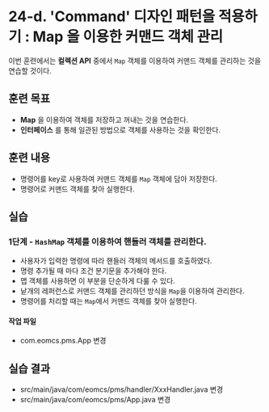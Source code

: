 # 24-d. 'Command' 디자인 패턴을 적용하기 : Map 을 이용한 커맨드 객체 관리


이번 훈련에서는 **컬렉션 API** 중에서 `Map` 객체를 이용하여 
커맨드 객체를 관리하는 것을 연습할 것이다.

## 훈련 목표

- **Map** 을 이용하여 객체를 저장하고 꺼내는 것을 연습한다.
- **인터페이스** 를 통해 일관된 방법으로 객체를 사용하는 것을 확인한다.


## 훈련 내용

- 명령어를 key로 사용하여 커맨드 객체를 `Map` 객체에 담아 저장한다.
- 명령어로 커맨드 객체를 찾아 실행한다. 


## 실습

### 1단계 - `HashMap` 객체를 이용하여 핸들러 객체를 관리한다. 

- 사용자가 입력한 명령에 따라 핸들러 객체의 메서드를 호출하였다.
- 명령 추가될 때 마다 조건 분기문을 추가해야 한다.
- 맵 객체를 사용하면 이 부분을 단순하게 다룰 수 있다.
- 낱개의 레퍼런스로 커맨드 객체를 관리하던 방식을 `Map`을 이용하여 관리한다.
- 명령어를 처리할 때는 `Map`에서 커맨드 객체를 찾아 실행한다.

#### 작업 파일

- com.eomcs.pms.App 변경

## 실습 결과

- src/main/java/com/eomcs/pms/handler/XxxHandler.java 변경
- src/main/java/com/eomcs/pms/App.java 변경

  